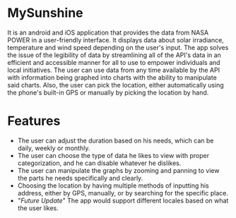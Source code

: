 # MySunshine

It is an android and iOS application that provides the data from NASA POWER in a user-friendly interface. It displays data about solar irradiance, temperature and wind speed depending on the user's input. 
The app solves the issue of the legibility of data by streamlining all of the API's data in an efficient and accessible manner for all to use to empower individuals and local initiatives. The user can use data from any time available by the API with information being graphed into charts with the ability to manipulate said charts. Also, the user can pick the location, either automatically using the phone's built-in GPS or manually by picking the location by hand.

# Features

- The user can adjust the duration based on his needs, which can be daily, weekly or monthly.
- The user can choose the type of data he likes to view with proper categorization, and he can disable whatever he dislikes.
- The user can manipulate the graphs by zooming and panning to view the parts he needs specifically and clearly.
- Choosing the location by having multiple methods of inputting his address, either by GPS, manually, or by searching for the specific place.
- "*Future Update*" The app would support different locales based on what the user likes.
